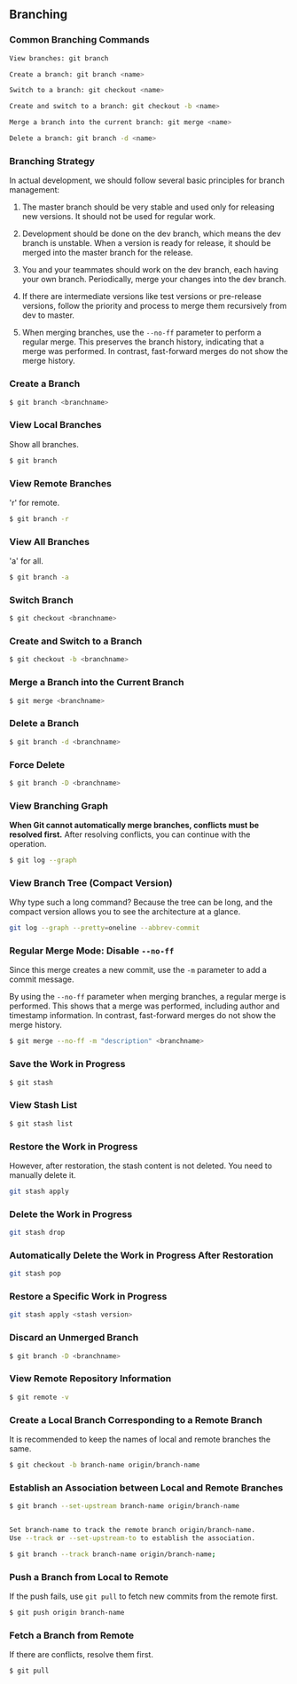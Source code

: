 ## Branching

### Common Branching Commands

```bash
View branches: git branch

Create a branch: git branch <name>

Switch to a branch: git checkout <name>

Create and switch to a branch: git checkout -b <name>

Merge a branch into the current branch: git merge <name>

Delete a branch: git branch -d <name>
```

### Branching Strategy

In actual development, we should follow several basic principles for branch management:

1. The master branch should be very stable and used only for releasing new versions. It should not be used for regular work.

2. Development should be done on the dev branch, which means the dev branch is unstable. When a version is ready for release, it should be merged into the master branch for the release.

3. You and your teammates should work on the dev branch, each having your own branch. Periodically, merge your changes into the dev branch.

4. If there are intermediate versions like test versions or pre-release versions, follow the priority and process to merge them recursively from dev to master.

5. When merging branches, use the `--no-ff` parameter to perform a regular merge. This preserves the branch history, indicating that a merge was performed. In contrast, fast-forward merges do not show the merge history.

### Create a Branch

```bash
$ git branch <branchname>
```

### View Local Branches

Show all branches.

```bash
$ git branch
```

### View Remote Branches

'r' for remote.

```bash
$ git branch -r
```

### View All Branches

'a' for all.

```bash
$ git branch -a
```

### Switch Branch

```bash
$ git checkout <branchname>
```

### Create and Switch to a Branch
```bash
$ git checkout -b <branchname>
```

### Merge a Branch into the Current Branch

```bash
$ git merge <branchname>
```

### Delete a Branch

```bash
$ git branch -d <branchname>
```

### Force Delete

```bash
$ git branch -D <branchname>
```

### View Branching Graph

**When Git cannot automatically merge branches, conflicts must be resolved first.** After resolving conflicts, you can continue with the operation.

```bash
$ git log --graph
```

### View Branch Tree (Compact Version)

Why type such a long command? Because the tree can be long, and the compact version allows you to see the architecture at a glance.

```bash
git log --graph --pretty=oneline --abbrev-commit
```

### Regular Merge Mode: Disable `--no-ff`

Since this merge creates a new commit, use the `-m` parameter to add a commit message.  

By using the `--no-ff` parameter when merging branches, a regular merge is performed. This shows that a merge was performed, including author and timestamp information. In contrast, fast-forward merges do not show the merge history.

```bash
$ git merge --no-ff -m "description" <branchname>
```



### Save the Work in Progress

```bash
$ git stash
```

### View Stash List

```bash
$ git stash list
```

### Restore the Work in Progress

However, after restoration, the stash content is not deleted. You need to manually delete it.

```bash
git stash apply
```

### Delete the Work in Progress

```bash
git stash drop
```

### Automatically Delete the Work in Progress After Restoration

```bash
git stash pop
```

### Restore a Specific Work in Progress

```bash
git stash apply <stash version>
```

### Discard an Unmerged Branch

```bash
$ git branch -D <branchname>
```

### View Remote Repository Information

```bash
$ git remote -v
```

### Create a Local Branch Corresponding to a Remote Branch

It is recommended to keep the names of local and remote branches the same.

```bash
$ git checkout -b branch-name origin/branch-name
```

### Establish an Association between Local and Remote Branches

```bash
$ git branch --set-upstream branch-name origin/branch-name


Set branch-name to track the remote branch origin/branch-name.
Use --track or --set-upstream-to to establish the association.

$ git branch --track branch-name origin/branch-name;
```

### Push a Branch from Local to Remote

If the push fails, use `git pull` to fetch new commits from the remote first.

```bash
$ git push origin branch-name
```


### Fetch a Branch from Remote

If there are conflicts, resolve them first.

```bash
$ git pull
```